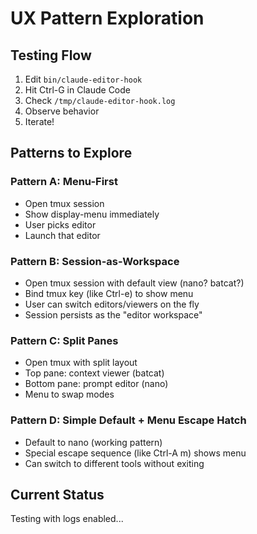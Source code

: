# UX Pattern Exploration

## Testing Flow
1. Edit `bin/claude-editor-hook`
2. Hit Ctrl-G in Claude Code
3. Check `/tmp/claude-editor-hook.log`
4. Observe behavior
5. Iterate!

## Patterns to Explore

### Pattern A: Menu-First
- Open tmux session
- Show display-menu immediately
- User picks editor
- Launch that editor

### Pattern B: Session-as-Workspace
- Open tmux session with default view (nano? batcat?)
- Bind tmux key (like Ctrl-e) to show menu
- User can switch editors/viewers on the fly
- Session persists as the "editor workspace"

### Pattern C: Split Panes
- Open tmux with split layout
- Top pane: context viewer (batcat)
- Bottom pane: prompt editor (nano)
- Menu to swap modes

### Pattern D: Simple Default + Menu Escape Hatch
- Default to nano (working pattern)
- Special escape sequence (like Ctrl-A m) shows menu
- Can switch to different tools without exiting

## Current Status
Testing with logs enabled...
